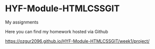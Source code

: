 # HYF-Module-HTMLCSSGIT
My assignments

Here you can find my homework hosted via Github 

https://ozgur2096.github.io/HYF-Module-HTMLCSSGIT/week1/project/
